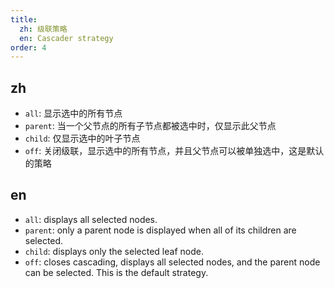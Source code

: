 ```yaml
---
title:
  zh: 级联策略
  en: Cascader strategy
order: 4
---
```


## zh

- `all`: 显示选中的所有节点
- `parent`: 当一个父节点的所有子节点都被选中时，仅显示此父节点
- `child`: 仅显示选中的叶子节点
- `off`: 关闭级联，显示选中的所有节点，并且父节点可以被单独选中，这是默认的策略

## en

- `all`: displays all selected nodes.
- `parent`: only a parent node is displayed when all of its children are selected.
- `child`: displays only the selected leaf node.
- `off`:  closes cascading, displays all selected nodes, and the parent node can be selected. This is the default strategy.
